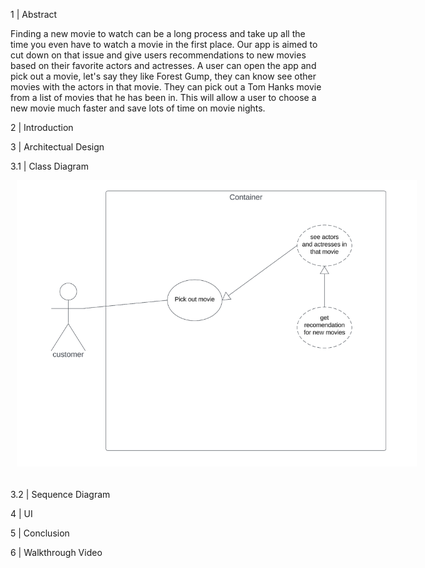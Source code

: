 1 | Abstract 

Finding a new movie to watch can be a long process and take up all the time you even have to watch a movie in the first place. Our app is aimed to cut down on that issue and give users recommendations to new movies based on their favorite actors and actresses. A user can open the app and pick out a movie, let's say they like Forest Gump, they can know see other movies with the actors in that movie. They can pick out a Tom Hanks movie from a list of movies that he has been in. This will allow a user to choose a new movie much faster and save lots of time on movie nights. 

2 | Introduction 



3 | Architectual Design 


3.1 | Class Diagram 

<body>
    <div style="width: 640px; height: 480px; margin: 10px; position: relative;">
        <img src="UseCase.jpg" alt="Embedded Lucidchart Document">
    </div>
</body>

3.2 | Sequence Diagram 


4 | UI 


5 | Conclusion 


6 | Walkthrough Video 